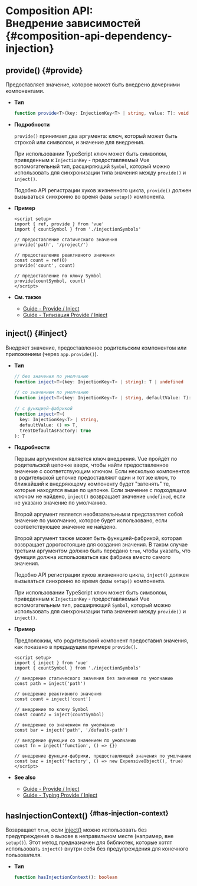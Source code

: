 # Composition API: <br>Внедрение зависимостей {#composition-api-dependency-injection}

## provide() {#provide}

Предоставляет значение, которое может быть внедрено дочерними компонентами.

- **Тип**

  ```ts
  function provide<T>(key: InjectionKey<T> | string, value: T): void
  ```

- **Подробности**

  `provide()` принимает два аргумента: ключ, который может быть строкой или символом, и значение для внедрения.

  При использовании TypeScript ключ может быть символом, приведенным к `InjectionKey` - предоставляемый Vue вспомогательный тип, расширяющий `Symbol`, который можно использовать для синхронизации типа значения между `provide()` и `inject()`.

  Подобно API регистрации хуков жизненного цикла, `provide()` должен вызываться синхронно во время фазы `setup()` компонента.

- **Пример**

  ```vue
  <script setup>
  import { ref, provide } from 'vue'
  import { countSymbol } from './injectionSymbols'

  // предоставление статического значения
  provide('path', '/project/')

  // предоставление реактивного значения
  const count = ref(0)
  provide('count', count)

  // предоставление по ключу Symbol
  provide(countSymbol, count)
  </script>
  ```

- **См. также**
  - [Guide - Provide / Inject](/guide/components/provide-inject)
  - [Guide - Типизация Provide / Inject](/guide/typescript/composition-api#typing-provide-inject) <sup class="vt-badge ts" />

## inject() {#inject}

Внедряет значение, предоставленное родительским компонентом или приложением (через `app.provide()`).

- **Тип**

  ```ts
  // без значения по умолчанию
  function inject<T>(key: InjectionKey<T> | string): T | undefined

  // со значением по умолчанию
  function inject<T>(key: InjectionKey<T> | string, defaultValue: T): T

  // с функцией-фабрикой
  function inject<T>(
    key: InjectionKey<T> | string,
    defaultValue: () => T,
    treatDefaultAsFactory: true
  ): T
  ```

- **Подробности**

  Первым аргументом является ключ внедрения. Vue пройдёт по родительской цепочке вверх, чтобы найти предоставленное значение с соответствующим ключом. Если несколько компонентов в родительской цепочке предоставляют один и тот же ключ, то ближайший к внедряющему компоненту будет "затенять" те, которые находятся выше по цепочке. Если значение с подходящим ключом не найдено, `inject()` возвращает значение `undefined`, если не указано значение по умолчанию.

  Второй аргумент является необязательным и представляет собой значение по умолчанию, которое будет использовано, если соответствующее значение не найдено.

  Второй аргумент также может быть функцией-фабрикой, которая возвращает дорогостоящие для создания значения. В таком случае третьим аргументом должно быть передано `true`, чтобы указать, что функция должна использоваться как фабрика вместо самого значения.

  Подобно API регистрации хуков жизненного цикла, `inject()` должен вызываться синхронно во время фазы `setup()` компонента.

  При использовании TypeScript ключ может быть символом, приведенным к `InjectionKey` - предоставляемый Vue вспомогательным тип, расширяющий `Symbol`, который можно использовать для синхронизации типа значения между `provide()` и `inject()`.

- **Пример**

  Предположим, что родительский компонент предоставил значения, как показано в предыдущем примере `provide()`.

  ```vue
  <script setup>
  import { inject } from 'vue'
  import { countSymbol } from './injectionSymbols'

  // внедрение статического значения без значения по умолчанию
  const path = inject('path')

  // внедрение реактивного значения
  const count = inject('count')

  // внедрение по ключу Symbol
  const count2 = inject(countSymbol)

  // внедрение со значением по умолчанию
  const bar = inject('path', '/default-path')

  // внедрение функции со значением по умолчанию
  const fn = inject('function', () => {})

  // внедрение функции-фабрики, предоставляющей значения по умолчанию
  const baz = inject('factory', () => new ExpensiveObject(), true)
  </script>
  ```
  
- **See also**
  - [Guide - Provide / Inject](/guide/components/provide-inject)
  - [Guide - Typing Provide / Inject](/guide/typescript/composition-api#typing-provide-inject) <sup class="vt-badge ts" />

## hasInjectionContext() <sup class="vt-badge" data-text="3.3+" /> {#has-injection-context}

Возвращает `true`, если [inject()](#inject) можно использовать без предупреждения о вызове в неправильном месте (например, вне `setup()`). Этот метод предназначен для библиотек, которые хотят использовать `inject()` внутри себя без предупреждения для конечного пользователя.

- **Тип**

  ```ts
  function hasInjectionContext(): boolean
  ```
